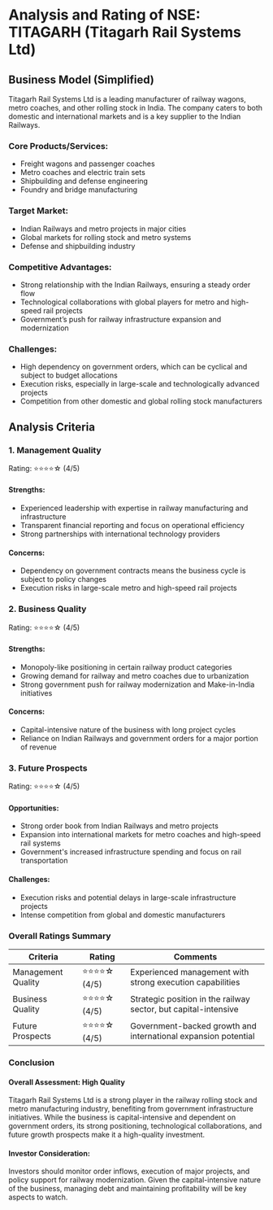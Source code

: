 # Analysis and Rating of NSE: TITAGARH (Titagarh Rail Systems Ltd)

## Business Model (Simplified)
Titagarh Rail Systems Ltd is a leading manufacturer of railway wagons, metro coaches, and other rolling stock in India. The company caters to both domestic and international markets and is a key supplier to the Indian Railways.

### Core Products/Services:
- Freight wagons and passenger coaches
- Metro coaches and electric train sets
- Shipbuilding and defense engineering
- Foundry and bridge manufacturing

### Target Market:
- Indian Railways and metro projects in major cities
- Global markets for rolling stock and metro systems
- Defense and shipbuilding industry

### Competitive Advantages:
- Strong relationship with the Indian Railways, ensuring a steady order flow
- Technological collaborations with global players for metro and high-speed rail projects
- Government’s push for railway infrastructure expansion and modernization

### Challenges:
- High dependency on government orders, which can be cyclical and subject to budget allocations
- Execution risks, especially in large-scale and technologically advanced projects
- Competition from other domestic and global rolling stock manufacturers

## Analysis Criteria

### 1. Management Quality
Rating: ⭐⭐⭐⭐☆ (4/5)

#### Strengths:
- Experienced leadership with expertise in railway manufacturing and infrastructure
- Transparent financial reporting and focus on operational efficiency
- Strong partnerships with international technology providers

#### Concerns:
- Dependency on government contracts means the business cycle is subject to policy changes
- Execution risks in large-scale metro and high-speed rail projects

### 2. Business Quality
Rating: ⭐⭐⭐⭐☆ (4/5)

#### Strengths:
- Monopoly-like positioning in certain railway product categories
- Growing demand for railway and metro coaches due to urbanization
- Strong government push for railway modernization and Make-in-India initiatives

#### Concerns:
- Capital-intensive nature of the business with long project cycles
- Reliance on Indian Railways and government orders for a major portion of revenue

### 3. Future Prospects
Rating: ⭐⭐⭐⭐☆ (4/5)

#### Opportunities:
- Strong order book from Indian Railways and metro projects
- Expansion into international markets for metro coaches and high-speed rail systems
- Government's increased infrastructure spending and focus on rail transportation

#### Challenges:
- Execution risks and potential delays in large-scale infrastructure projects
- Intense competition from global and domestic manufacturers

### Overall Ratings Summary
| Criteria | Rating | Comments |
|---|---|---|
| Management Quality | ⭐⭐⭐⭐☆ (4/5) | Experienced management with strong execution capabilities |
| Business Quality | ⭐⭐⭐⭐☆ (4/5) | Strategic position in the railway sector, but capital-intensive |
| Future Prospects | ⭐⭐⭐⭐☆ (4/5) | Government-backed growth and international expansion potential |

### Conclusion
#### Overall Assessment: High Quality
Titagarh Rail Systems Ltd is a strong player in the railway rolling stock and metro manufacturing industry, benefiting from government infrastructure initiatives. While the business is capital-intensive and dependent on government orders, its strong positioning, technological collaborations, and future growth prospects make it a high-quality investment.

#### Investor Consideration:
Investors should monitor order inflows, execution of major projects, and policy support for railway modernization. Given the capital-intensive nature of the business, managing debt and maintaining profitability will be key aspects to watch.

